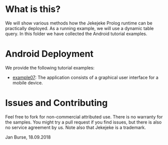 # What is this?

We will show various methods how the Jekejeke Prolog runtime can
be practically deployed. As a running example, we will use a dynamic
table query. In this folder we have collected the Android tutorial examples.

# Android Deployment

We provide the following tutorial examples:
- [example07](http://github.com/jburse/jekejeke-samples/blob/master/jekrun/deployandroid/example07/):
  The application consists of a graphical user interface for a mobile device.

# Issues and Contributing

Feel free to fork for non-commercial attributed use. There is no warranty
for the samples. You might try a pull request if you find issues, but
there is also no service agreement by us. Note also that Jekejeke is a trademark.

Jan Burse, 18.09.2018
